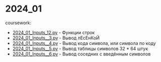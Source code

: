 # 2024_01
coursework:

* [2024_01_Inputs_12.py](2024_01_Inputs_1-2.py) - Функции строк
* [2024_01_Inputs__3.py](2024_01_Inputs_3.py) - Вывод лЕсЕнКоЙ
* [2024_01_Inputs__4.py](2024_01_Inputs_4.py) - Вывод кода символа, или символа по коду
* [2024_01_Inputs__5.py](2024_01_inputs_5.py) - Вывод таблицы символов 32 * 64 штук
* [2024_01_Inputs__6.py](2024_01_Inputs_6.py) - Вывод соседних с введённым символов
